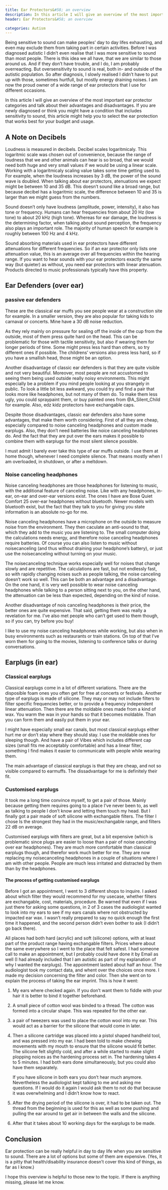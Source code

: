 ```yaml
---
title: Ear Protectors&#58; an overview
description: In this article I will give an overview of the most important ear protector categories and talk about their advantages and disadvantages.
header: Ear Protectors&#58; an overview

categories: Autism
---
```


Being sensitive to sound can make peoples’ day to day lifes exhausting, and even may exclude them from taking part in certain activities. Before I was diagnosed autistic I didn’t even realise that I was more sensitive to sound than most people. There is this idea we all have, that we are similar to those around us. And if they don’t have trouble, and I do, I am probably overreacting. But oversensitivity to sound is real, both in- and outside of the autistic population. So after diagnosis, I slowly realised I didn’t have to put up with those, sometimes hurtfull, but mostly energy draining noises. I am now the proud owner of a wide range of ear protectors that I use for different occasions.

In this article I will give an overview of the most important ear protector categories and talk about their advantages and disadvantages. If you are newly diagnosed or think you might have a condition that includes sensitivity to sound, this article might help you to select the ear protection that works best for your budget and usage.

## A Note on Decibels

Loudness is measured in decibels. Decibel scales logaritmicaly. This logaritmic scale was chosen out of convenience, because the range of loudness that we and other animals can hear is so broad, that we would need both huge and very small values if we would be using a linear scale. Working with a logaritmicaly scaling value takes some time getting used to. For example, when the loudness increases by 3 dB, the power of the sound wave is doubled. When talking about ear protectors, atenuations we expect might be between 10 and 35 dB. This doesn’t sound like a broad range, but because decibel has a logaritmic scale, the difference between 10 and 35 is larger than we might guess from the numbers.

Sound doesn’t only have loudness (amplitude, power, intensity), it also has tone or frequency. Humans can hear frequencies from about 20 Hz (low tone) to about 20 kHz (high tone). Whereas for ear damage, the loudness is the determining factor, when talking about sound perception, the frequency also plays an important role. The majority of human speech for example is roughly between 100 Hz and 4 kHz.

Sound absorbing materials used in ear protectors have different attenuations for different frequencies. So if an ear protector only lists one attenuation value, this is an average over all frequencies within the hearing range. If you want to hear sounds with your ear protectors exactly the same way (but quieter) as without, you need ear protectors with linear atenuation. Products directed to music professionals typically have this property.

## Ear Defenders (over ear)
### passive ear defenders
These are the classical ear muffs you see people wear at a construction site for example. In a smaller version, they are also popular for taking kids to carnaval or concerts. Mine have a 30 dB noise reduction.

As they rely mainly on pressure for sealing off the inside of the cup from the outside, most of them press quite hard on the head. This can be problematic for those with tactile sensitivity, but also if wearing them for longer periods of time. Some might press less hard than others, so try different ones if possible. The childrens’ versions also press less hard, so if you have a smallish head, those might be an option.

Another disadvantage of classic ear defenders is that they are quite visible and not very beautiful. Moreover, most people are not accustomed to seeing them being used outside really noisy environments. This might especially be a problem if you mind people looking at you strangely in public. To look a little bit less awkward, you could try and find a pair that looks more like headphones, but not many of them do. To make them less ugly, you could spraypaint them, or buy painted ones from \@A_Silent_Child for example. Also, edz kidz protectors have exchangable caps.

Despite those disadvantages, classic ear defenders also have some advantages, that make them worth considering. First of all they are cheap, especially compared to noise canceling headphones and custom made earplugs. Also, they don’t need batteries like noice canceling headphones do. And the fact that they are put over the ears makes it possible to combine them with earplugs for the most silent silence possible.

I must admit I barely ever take this type of ear muffs outside. I use them at home though, whenever I need complete silence. That means mostly when I am overloaded, in shutdown, or after a meltdown.

### Noise canceling headphones

Noise canceling headphones are those headphones for listening to music, with the additional feature of canceling noise. Like with any headphones, in-ear, on-ear and over-ear versions exist. The ones I have are Bose Quiet Comfort 25 over-ear headphones without bluetooth. Newer models with bluetooth exist, but the fact that they talk to you for giving you state information is an absolute no-go for me.

Noise canceling headphones have a microphone on the outside to measure noise from the environment. They then caculate an anti-sound to that, which they add to the music you are listening to. The small computer doing the calculations needs energy, and therefore noise canceling headphones require batteries. Of course you can also listen to music without noisecanceling (and thus without draining your headphone’s battery), or just use the noisecanceling without turning on your music.

The noisecanceling technique works especially well for noises that change slowly and are repetitive. The calculations are fast, but not endlessly fast, so with rapidly changing noises such as people talking, the noise canceling doesn’t work so well. This can be both an advantage and a disadvantage. On the one hand, it is very well possible to wear noise canceling headphones while talking to a person sitting next to you, on the other hand, the attenuation can be less than expected, depending on the kind of noise.

Another disadvantage of nois canceling headphones is their price, the better ones are quite expensive. That said, getting them was really a revelation for me. I’ve also met people who can’t get used to them though, so if you can, try before you buy!

I like to use my noise canceling headphones while working, but also when in busy environments such as restaurants or train stations. On top of that I’ve worn them for going to the movies, listening to conference talks or during conversations.

## Earplugs (in ear)
### Classical earplugs

Classical earplugs come in a lot of different variations. There are the disposible foam ones you often get for free at concerts or festivals. Another type of earplugs is made of silicone. They may or may not include filters to filter specific frequencies better, or to provide a frequency independent linear attenuation. Then there are the moldable ones made from a kind of wax. You warm the wax in your hands so that it becomes moldable. Than you can form them and easily put them in your ear.

I might have especially small ear canals, but most classical earplugs either hurt me or don’t stay where they should stay. I use the moldable ones for sleeping though. And have a pair of Vibes which includes different cap sizes (small fits me acceptably comfortable) and has a linear filter, something I find makes it easier to communicate with people while wearing them.

The main advantage of classical earplugs is that they are cheap, and not so visible compared to earmuffs. The dissadvantage for me is definitely their fit.

### Customised earplugs
It took me a long time convince myself, to get a pair of those. Mainly because getting them requires going to a place I’ve never been to, as well as talking to people I don’t know and letting them touch my head. But I finally got a pair made of soft silicone with exchangable filters. The filter I chose Is the strongest they had in the music/exchangable range, and filters 22 dB on average.

Customised earplugs with filters are great, but a bit expensive (which is problematic since plugs are easier to loose than a pair of noise canceling over ear headphones). They are much more comfortable than classical earplugs though, and therefor work much better for me. They are now replacing my noisecanceling headphones in a couple of situations where I am with other people. People are much less irritated and distracted by them than by the headphones.

#### The process of getting customised earplugs
Before I got an appointment, I went to 3 different shops to inquire. I asked about which filter they would recommend for my usecase, whether filters are exchangable, cost, materials, procedure. Be warned that even if I was just there for asking some questions, in 2 of 3 cases the audiologist wanted to look into my ears to see if my ears canals where not obstructed by impacted ear wax. I wasn’t really prepared to say no quick enough the first time it happened, and the second person didn’t even bother to ask (I didn’t go back there).

All places had both hard (acrylic) and soft (silicone) options, with at least part of the product range having exchangable filters. Prices where about the same everywhere so I went to the place that felt safest. I had someone call to make an appointment, but I probably could have done it by Email as well (I had already included that I am autistic as part of my explanation of why I wanted the earplugs). The appointment lasted about half an hour. The audiologist took my contact data, and whent over the choices once more. I made my decision concerning the filter and color. Then she went on to explain the process of taking the ear imprint. This is how it went:

1. My ears where checked again. If you don’t want them to fiddle with your hair it is better to bind it together beforehand.

2. A small piece of cotton wool was binded to a thread. The cotton was formed into a circular shape. This was repeated for the other ear.

3. a pair of tweezers was used to place the cotton wool into my ear. This would act as a barrier for the silicone that would come in later.

4. Then a silicone cartridge was placed into a pistol shaped handheld tool, and was pressed into my ear. I had been told to make chewing movements with my mouth to ensure that the silicone would fit better. The silicone felt slightly cold, and after a while started to make slight plopping noices as the hardening process set in. The hardening takes 4 to 5 minutes. I had both ears done simultaneously, but you could also have them separately.

   If you have silicone in both ears you don’t hear much anymore. Nevertheless the audiologist kept talking to me and asking me questions. If I would do it again I would ask them to not do that because it was overwhelming and I didn’t know how to react.

5. After the drying period of the silicone is over, it had to be taken out. The thread from the beginning is used for this as well as some pushing and pulling the ear around to get air in between the walls and the silicone.

6. After that it takes about 10 working days for the earplugs to be made.

## Conclusion
Ear protection can be really helpful in day to day life when you are sensitive to sound. There are a lot of options but some of them are expensive. (Yes, it is a pitty that health/disability insurance doesn’t cover this kind of things, as far as I know.)

I hope this overview is helpful to those new to the topic. If there is anything missing, please let me know.
